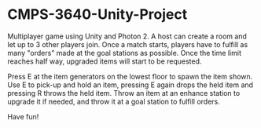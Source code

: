 # CMPS-3640-Unity-Project

Multiplayer game using Unity and Photon 2. A host can create a room and let up to 3 other players join. Once a match starts, players have to fulfill as many "orders" made at the goal stations as possible. Once the time limit reaches half way, upgraded items will start to be requested.

Press E at the item generators on the lowest floor to spawn the item shown.
Use E to pick-up and hold an item, pressing E again drops the held item and pressing R throws the held item.
Throw an item at an enhance station to upgrade it if needed, and throw it at a goal station to fulfill orders.

Have fun!
